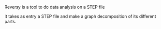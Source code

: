 Reversy is a tool to do data analysis on a STEP file 

It takes as entry a STEP file and make a graph decomposition of its 
different parts.
